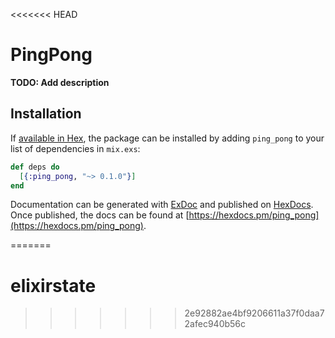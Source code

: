 <<<<<<< HEAD
# PingPong

**TODO: Add description**

## Installation

If [available in Hex](https://hex.pm/docs/publish), the package can be installed
by adding `ping_pong` to your list of dependencies in `mix.exs`:

```elixir
def deps do
  [{:ping_pong, "~> 0.1.0"}]
end
```

Documentation can be generated with [ExDoc](https://github.com/elixir-lang/ex_doc)
and published on [HexDocs](https://hexdocs.pm). Once published, the docs can
be found at [https://hexdocs.pm/ping_pong](https://hexdocs.pm/ping_pong).

=======
# elixirstate
>>>>>>> 2e92882ae4bf9206611a37f0daa72afec940b56c
